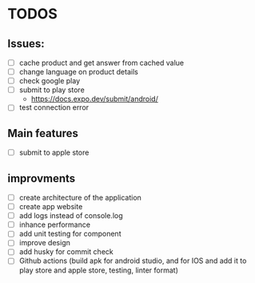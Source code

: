 # TODOS

## Issues:
- [ ] cache product and get answer from cached value
- [ ] change language on product details
- [ ] check google play
- [ ] submit to play store
    - https://docs.expo.dev/submit/android/
- [ ] test connection error

## Main features
- [ ] submit to apple store

## improvments
- [ ] create architecture of the application
- [ ] create app website
- [ ] add logs instead of console.log
- [ ] inhance performance
- [ ] add unit testing for component
- [ ] improve design
- [ ] add husky for commit check
- [ ] Github actions (build apk for android studio, and for IOS and add it to play store and apple store, testing, linter format)